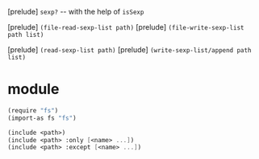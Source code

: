 [prelude] `sexp?` -- with the help of `isSexp`

[prelude] `(file-read-sexp-list path)`
[prelude] `(file-write-sexp-list path list)`

[prelude] `(read-sexp-list path)`
[prelude] `(write-sexp-list/append path list)`

# module

```scheme
(require "fs")
(import-as fs "fs")

(include <path>)
(include <path> :only [<name> ...])
(include <path> :except [<name> ...])
```
